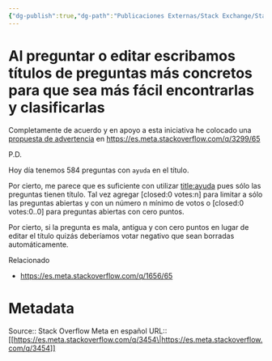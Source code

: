 ```yaml
---
{"dg-publish":true,"dg-path":"Publicaciones Externas/Stack Exchange/Stack Overflow en español/Stack Overflow en español Meta/es.meta.stackoverflow.com-3454.md","permalink":"/publicaciones-externas/stack-exchange/stack-overflow-en-espanol/stack-overflow-en-espanol-meta/es-meta-stackoverflow-com-3454/","title":"Al preguntar o editar escribamos títulos de preguntas más concretos para que sea más fácil encontrarlas y clasificarlas","hide":true,"noteIcon":"default","created":"2024-04-03T12:49:10.511-06:00","updated":"2024-04-05T16:44:03.143-06:00"}
---
```


# Al preguntar o editar escribamos títulos de preguntas más concretos para que sea más fácil encontrarlas y clasificarlas

Completamente de acuerdo y en apoyo a esta iniciativa he colocado una [propuesta de advertencia][2] en https://es.meta.stackoverflow.com/q/3299/65


P.D. 

Hoy día tenemos 584 preguntas con `ayuda` en el título.

Por cierto, me parece que es suficiente con utilizar [title:ayuda][1] pues sólo las preguntas tienen título. Tal vez agregar [closed:0 votes:n] para limitar a sólo las preguntas abiertas y con un número n mínimo de votos o [closed:0 votes:0..0] para preguntas abiertas con cero puntos.

Por cierto, si la pregunta es mala, antigua y con cero puntos en lugar de editar el título quizás deberíamos votar negativo que sean borradas automáticamente.

Relacionado

- https://es.meta.stackoverflow.com/q/1656/65

  [1]: https://es.stackoverflow.com/search?q=title%3Aayuda
  [2]: https://es.meta.stackoverflow.com/a/3453/65

# Metadata
Source:: Stack Overflow Meta en español
URL:: [[https://es.meta.stackoverflow.com/q/3454\|https://es.meta.stackoverflow.com/q/3454]]

